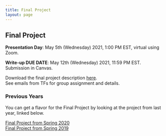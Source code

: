 ```yaml
---
title: Final Project
layout: page
---
```


## Final Project
**Presentation Day**: May 5th (Wednesday) 2021, 1:00 PM EST, virtual using Zoom.

**Write-up DUE DATE**: May 12th (Wednesday) 2021, 11:59 PM EST. Submission in Canvas.

Download the final project description [here](http://files2.gersteinlab.org/public-docs/2021/04.14/cbb752b21_final.pdf).  
See emails from TFs for group assignment and details.


### Previous Years
You can get a flavor for the Final Project by looking at the project from last year, linked below.

[Final Project from Spring 2020](http://cbb752b20.gersteinlab.org/final)    
[Final Project from Spring 2019](http://cbb752b19.gersteinlab.org/final)
